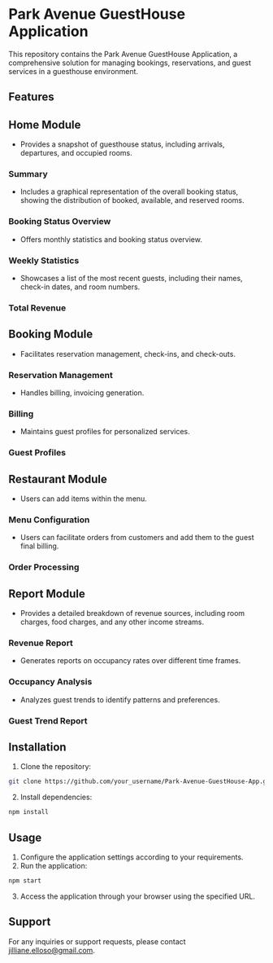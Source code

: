 # Park Avenue GuestHouse Application

This repository contains the Park Avenue GuestHouse Application, a comprehensive solution for managing bookings, reservations, and guest services in a guesthouse environment.

## Features

## Home Module
- Provides a snapshot of guesthouse status, including arrivals, departures, and occupied rooms.
  
### Summary
- Includes a graphical representation of the overall booking status, showing the distribution of booked, available, and reserved rooms.
  
### Booking Status Overview
- Offers monthly statistics and booking status overview.
  
### Weekly Statistics
- Showcases a list of the most recent guests, including their names, check-in dates, and room numbers.
  
### Total Revenue

## Booking Module
- Facilitates reservation management, check-ins, and check-outs.
  
### Reservation Management
- Handles billing, invoicing generation.
  
### Billing
- Maintains guest profiles for personalized services.
  
### Guest Profiles

## Restaurant Module
- Users can add items within the menu.
  
### Menu Configuration
- Users can facilitate orders from customers and add them to the guest final billing.
  
### Order Processing

## Report Module
- Provides a detailed breakdown of revenue sources, including room charges, food charges, and any other income streams.
  
### Revenue Report
- Generates reports on occupancy rates over different time frames.
  
### Occupancy Analysis
- Analyzes guest trends to identify patterns and preferences.
  
### Guest Trend Report

## Installation

1. Clone the repository:

```bash
git clone https://github.com/your_username/Park-Avenue-GuestHouse-App.git
```

2. Install dependencies:

```bash
npm install
```

## Usage

1. Configure the application settings according to your requirements.
2. Run the application:

```bash
npm start
```
3. Access the application through your browser using the specified URL.

## Support

For any inquiries or support requests, please contact jilliane.elloso@gmail.com.

